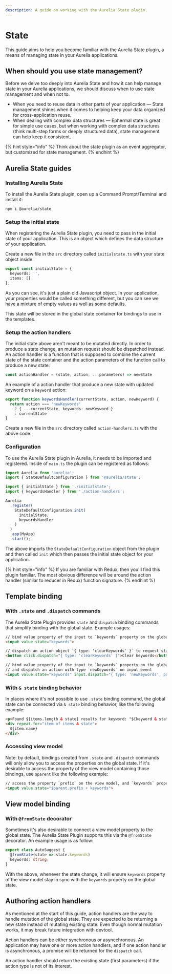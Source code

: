 ```yaml
---
description: A guide on working with the Aurelia State plugin.
---
```


# State

This guide aims to help you become familiar with the Aurelia State plugin, a means of managing state in your Aurelia applications.

## When should you use state management?

Before we delve too deeply into Aurelia State and how it can help manage state in your Aurelia applications, we should discuss when to use state management and when not to.

* When you need to reuse data in other parts of your application — State management shines when it comes to helping keep your data organized for cross-application reuse.
* When dealing with complex data structures — Ephermal state is great for simple use cases, but when working with complex data structures \(think multi-step forms or deeply structured data\), state management can help keep it consistent.

{% hint style="info" %}
Think about the state plugin as an event aggregator, but customized for state management.
{% endhint %}

## Aurelia State guides

### Installing Aurelia State

To install the Aurelia State plugin, open up a Command Prompt/Terminal and install it:

```bash
npm i @aurelia/state
```

### Setup the initial state

When registering the Aurelia State plugin, you need to pass in the initial state of your application. This is an object which defines the data structure of your application.

Create a new file in the `src` directory called `initialstate.ts` with your state object inside:

```typescript
export const initialState = {
  keywords: '',
  items: []
};
```

As you can see, it's just a plain old Javascript object. In your application, your properties would be called something different, but you can see we have a mixture of empty values as well as some defaults.

This state will be stored in the global state container for bindings to use in the templates.

### Setup the action handlers

The initial state above aren't meant to be mutated directly. In order to produce a state change, an mutation request should be dispatched instead. An action handler is a function that is supposed to combine the current state of the state container and the action parameters of the function call to produce a new state:

```js
const actionHandler = (state, action, ...parameters) => newState
```

An example of a action handler that produce a new state with updated keyword on a `keyword` action:

```ts
export function keywordsHandler(currentState, action, newKeyword) {
  return action === 'newKeywords'
    ? { ...currentState, keywords: newKeyword }
    : currentState
}
```

Create a new file in the `src` directory called `action-handlers.ts` with the above code.

### Configuration

To use the Aurelia State plugin in Aurelia, it needs to be imported and registered. Inside of `main.ts` the plugin can be registered as follows:

```typescript
import Aurelia from 'aurelia';
import { StateDefaultConfiguration } from '@aurelia/state';

import { initialState } from './initialstate';
import { keywordsHandler } from './action-handlers';

Aurelia
  .register(
    StateDefaultConfiguration.init(
      initialState,
      keywordsHandler
    )
  )
  .app(MyApp)
  .start();

```

The above imports the `StateDefaultConfiguration` object from the plugin and then called `init` which then passes the initial state object for your application.


{% hint style="info" %}
If you are familiar with Redux, then you'll find this plugin familiar. The most obvious difference will be around the action handler (similar to reducer in Redux) function signature.
{% endhint %}

## Template binding

### With `.state` and `.dispatch` commands

The Aurelia State Plugin provides `state` and `dispatch` binding commands that simplify binding with the global state. Example usages:

```html
// bind value property of the input to `keywords` property on the global state
<input value.state="keywords">

// dispatch an action object `{ type: 'clearKeywords' }` to request state mutation
<button click.dispatch="{ type: 'clearKeywords' }">Clear keywords</button>

// bind value property of the input to `keywords` property on the global state
// and dispatch an action with type `newKeywords` on input event
<input value.state="keywords" input.dispatch="{ type: 'newKeywords', params: [$event.target.value] }">
```

### With `& state` binding behavior

In places where it's not possible to use `.state` binding command, the global state can be connected via `& state` binding behavior, like the following example:
```html
<p>Found ${items.length & state} results for keyword: "${keyword & state}"</p>
<div repeat.for="item of items & state">
  ${item.name}
</div>
```

### Accessing view model

Note: by default, bindings created from `.state` and `.dispatch` commands will only allow you to access the properties on the global state. If it's desirable to access the property of the view model containing those bindings, use `$parent` like the following example:

```html
// access the property `prefix` on the view model, and `keywords` property on the global state
<input value.state="$parent.prefix + keywords">
```

## View model binding

### With `@fromState` decorator

Sometimes it's also desirable to connect a view model property to the global state. The Aurelia State Plugin supports this via the `@fromState` decorator.
An example usage is as follow:

```ts
export class AutoSuggest {
  @fromState(state => state.keywords)
  keywords: string;
}
```
With the above, whenever the state change, it will ensure `keywords` property of the view model stay in sync with the `keywords` property on the global state.

## Authoring action handlers

As mentioned at the start of this guide, action handlers are the way to handle mutation of the global state. They are expected to be returning a new state instead of mutating existing state. Even though normal mutation works, it may break future integration with devtool.

Action handlers can be either synchronous or asyncchronous. An application may have one or more action handlers, and if one action handler is asynchronous, a promise will be returned for the `dispatch` call.

An action handler should return the existing state (first parameters) if the action type is not of its interest.

